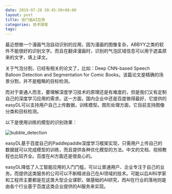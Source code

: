 ```yaml
---
date: 2019-07-28 20:45:50+08:00
layout: post
title: 低门槛AI应用
categories: 技术随笔
tags: 
---
```


最近想做一个漫画气泡自动识别的应用，因为漫画的图像复杂，ABBYY之类的软件不能很好的识别文字。而且在翻译漫画时，识别的气泡区域信息可以用于遮盖原来的文字，填上译文。

关于气泡分割，已经有相关的论文了，比如：Deep CNN-based Speech Balloon Detection and Segmentation for Comic Books。该篇论文是精确的场景分割，并不是粗略的目标检测。

而对于普通人而言，要理解深度学习技术的原理还是有难度的，但是我们又有定制自己的深度学习应用的需求。这一方面，国内企业中还是百度做得最好，它提供的easyDL可以支持用户自己上传数据，训练模型。图形处理方面，它目前支持图像分类和目标检测。

以下是使用训练的模型的识别效果：

![bubble_detection](/ablum/bubble_detection.jpg)

easyDL基于百度自己的Paddlepaddle深度学习框架实现，只需用户上传自己的数据就可以完成模型的训练，而且提供各种优化模型的方法。中文的文档、视频教程也比较齐全。百度在AI方面还是很良心的。

easyDL降低了人工智能应用的入门门槛，可以让普通用户、企业专注于自己的业务。而提供这类服务的公司可以不断精进自己在AI领域的技术。可能以后AI科学家和工程师主要都是在这类大型企业谋职，做基础的AI研究，而AI在行业的落地则是由各个行业基于百度这类企业提供的AI服务来实现。
